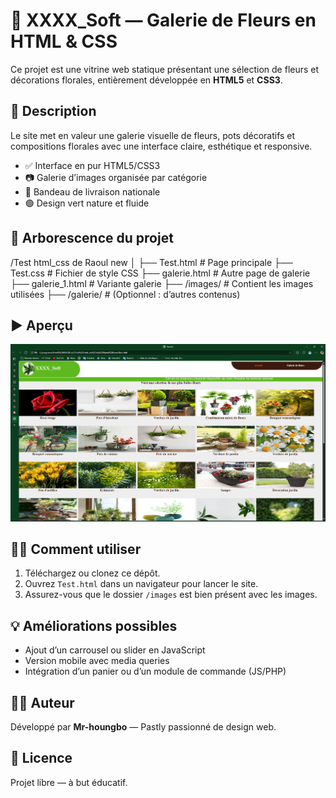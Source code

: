 # 🌼 XXXX_Soft — Galerie de Fleurs en HTML & CSS

Ce projet est une vitrine web statique présentant une sélection de fleurs et décorations florales, entièrement développée en **HTML5** et **CSS3**.

## 🌿 Description

Le site met en valeur une galerie visuelle de fleurs, pots décoratifs et compositions florales avec une interface claire, esthétique et responsive.

- ✅ Interface en pur HTML5/CSS3
- 📷 Galerie d’images organisée par catégorie
- 🚚 Bandeau de livraison nationale
- 🟢 Design vert nature et fluide

## 📁 Arborescence du projet

/Test html_css de Raoul new
│
├── Test.html # Page principale
├── Test.css # Fichier de style CSS
├── galerie.html # Autre page de galerie
├── galerie_1.html # Variante galerie
├── /images/ # Contient les images utilisées
├── /galerie/ # (Optionnel : d’autres contenus)


## ▶️ Aperçu

![Aperçu du site](./images/preview.png)

## 🧑‍💻 Comment utiliser

1. Téléchargez ou clonez ce dépôt.
2. Ouvrez `Test.html` dans un navigateur pour lancer le site.
3. Assurez-vous que le dossier `/images` est bien présent avec les images.

## 💡 Améliorations possibles

- Ajout d’un carrousel ou slider en JavaScript
- Version mobile avec media queries
- Intégration d’un panier ou d’un module de commande (JS/PHP)

## 👨‍🎨 Auteur

Développé par **Mr-houngbo** — Pastly passionné de design web.

## 📄 Licence

Projet libre — à but éducatif.
